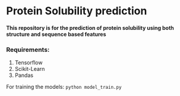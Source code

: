 # Protein Solubility prediction

#### This repository is for the prediction of protein solubility using both structure and sequence based features

### Requirements:
1. Tensorflow
2. Scikit-Learn
3. Pandas

For training the models:
`python model_train.py`
